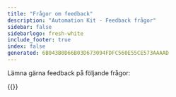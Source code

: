 ```yaml
---
title: "Frågor om feedback"
description: "Automation Kit - Feedback frågor"
sidebar: false
sidebarlogo: fresh-white
include_footer: true
index: false
generated: 6B043B0D66B03D673094FDFC560E55CE573AAAAD
---
```


Lämna gärna feedback på följande frågor:

{{<questions name="/content/sv/feedback.json" completed="Tack för att du fyller i frågor" showNavigationButtons="false" locale="sv">}}

